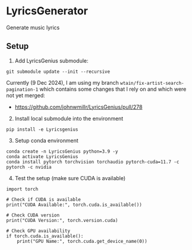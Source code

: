 # LyricsGenerator
Generate music lyrics

## Setup

1. Add LyricsGenius submodule:
```commandline
git submodule update --init --recursive
```

Currently (9 Dec 2024), I am using my branch ``wtain/fix-artist-search-pagination-1`` which contains some changes that I rely on and which were not yet merged:
- https://github.com/johnwmillr/LyricsGenius/pull/278
   
2. Install local submodule into the environment
```commandline
pip install -e Lyricsgenius
```

3. Setup conda environment
```commandline
conda create -n LyricsGenius python=3.9 -y
conda activate LyricsGenius
conda install pytorch torchvision torchaudio pytorch-cuda=11.7 -c pytorch -c nvidia
```

4. Test the setup (make sure CUDA is available)
```commandline
import torch

# Check if CUDA is available
print("CUDA Available:", torch.cuda.is_available())

# Check CUDA version
print("CUDA Version:", torch.version.cuda)

# Check GPU availability
if torch.cuda.is_available():
    print("GPU Name:", torch.cuda.get_device_name(0))
```